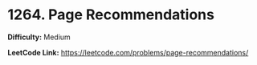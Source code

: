 # 1264. Page Recommendations

**Difficulty:** Medium

**LeetCode Link:** https://leetcode.com/problems/page-recommendations/

